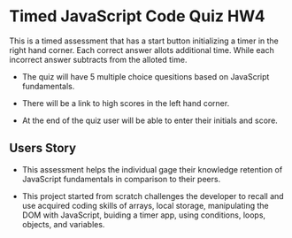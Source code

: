 # Timed JavaScript Code Quiz HW4
This is a timed assessment that has a start button initializing a timer in the right hand corner. Each correct answer allots additional time. While each incorrect answer subtracts from the alloted time. 

* The quiz will have 5 multiple choice quesitions based on JavaScript fundamentals.

* There will be a link to high scores in the left hand corner.

* At the end of the quiz user will be able to enter their initials and score. 

## Users Story
* This assessment helps the individual gage their knowledge retention of JavaScript fundamentals in comparison to their peers. 

* This project started from scratch challenges the developer to recall and use acquired coding skills of arrays, local storage, manipulating the DOM with JavaScript, buiding a timer app, using conditions, loops, objects, and variables.